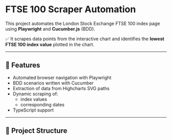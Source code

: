 # FTSE 100 Scraper Automation

This project automates the London Stock Exchange FTSE 100 index page using **Playwright** and **Cucumber.js** (BDD).  

✅ It scrapes data points from the interactive chart and identifies the **lowest FTSE 100 index value** plotted in the chart.

---

## 🚀 Features

- Automated browser navigation with Playwright
- BDD scenarios written with Cucumber
- Extraction of data from Highcharts SVG paths
- Dynamic scraping of:
  - index values
  - corresponding dates
- TypeScript support

---

## 📂 Project Structure

